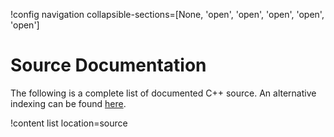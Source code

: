 !config navigation collapsible-sections=[None, 'open', 'open', 'open', 'open', 'open']

# Source Documentation

The following is a complete list of documented C++ source.
An alternative indexing can be found [here](https://mooseframework.inl.gov/modules/filter/index_framework.html).

!content list location=source

